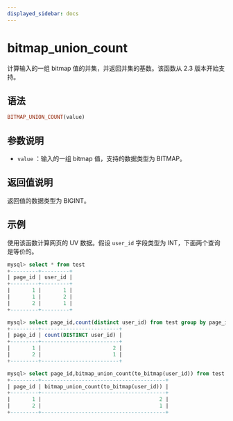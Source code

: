 ```yaml
---
displayed_sidebar: docs
---
```


# bitmap_union_count



计算输入的一组 bitmap 值的并集，并返回并集的基数。该函数从 2.3 版本开始支持。

## 语法

```Haskell
BITMAP_UNION_COUNT(value)
```

## 参数说明

- `value` ：输入的一组 bitmap 值，支持的数据类型为 BITMAP。

## 返回值说明

返回值的数据类型为 BIGINT。

## 示例

使用该函数计算网页的 UV 数据。假设 `user_id` 字段类型为 INT，下面两个查询是等价的。

```sql
mysql> select * from test
+---------+---------+
| page_id | user_id |
+---------+---------+
|       1 |       1 |
|       1 |       2 |
|       2 |       1 |
+---------+---------+

mysql> select page_id,count(distinct user_id) from test group by page_id;
+---------+-------------------------+
| page_id | count(DISTINCT user_id) |
+---------+-------------------------+
|       1 |                       2 |
|       2 |                       1 |
+---------+-------------------------+

mysql> select page_id,bitmap_union_count(to_bitmap(user_id)) from test group by page_id;
+---------+----------------------------------------+
| page_id | bitmap_union_count(to_bitmap(user_id)) |
+---------+----------------------------------------+
|       1 |                                      2 |
|       2 |                                      1 |
+---------+----------------------------------------+

```
